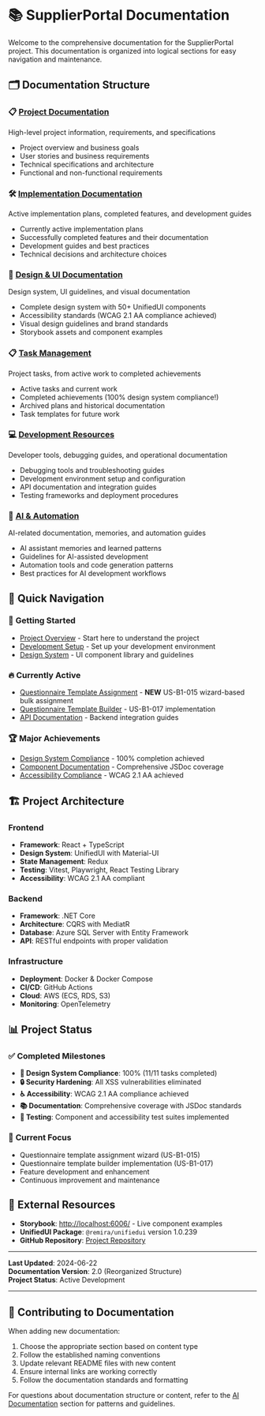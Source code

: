 # 📚 SupplierPortal Documentation

Welcome to the comprehensive documentation for the SupplierPortal project. This documentation is organized into logical sections for easy navigation and maintenance.

## 🗂️ **Documentation Structure**

### 📋 **[Project Documentation](./project/README.md)**

High-level project information, requirements, and specifications

- Project overview and business goals
- User stories and business requirements
- Technical specifications and architecture
- Functional and non-functional requirements

### 🛠️ **[Implementation Documentation](./implementation/README.md)**

Active implementation plans, completed features, and development guides

- Currently active implementation plans
- Successfully completed features and their documentation
- Development guides and best practices
- Technical decisions and architecture choices

### 🎨 **[Design & UI Documentation](./design/README.md)**

Design system, UI guidelines, and visual documentation

- Complete design system with 50+ UnifiedUI components
- Accessibility standards (WCAG 2.1 AA compliance achieved)
- Visual design guidelines and brand standards
- Storybook assets and component examples

### 📋 **[Task Management](./tasks/README.md)**

Project tasks, from active work to completed achievements

- Active tasks and current work
- Completed achievements (100% design system compliance!)
- Archived plans and historical documentation
- Task templates for future work

### 💻 **[Development Resources](./development/README.md)**

Developer tools, debugging guides, and operational documentation

- Debugging tools and troubleshooting guides
- Development environment setup and configuration
- API documentation and integration guides
- Testing frameworks and deployment procedures

### 🤖 **[AI & Automation](./ai/README.md)**

AI-related documentation, memories, and automation guides

- AI assistant memories and learned patterns
- Guidelines for AI-assisted development
- Automation tools and code generation patterns
- Best practices for AI development workflows

## 🎯 **Quick Navigation**

### 🚀 **Getting Started**

- [Project Overview](./project/project-overview.md) - Start here to understand the project
- [Development Setup](./development/README.md) - Set up your development environment
- [Design System](./design/design-system/design-system.md) - UI component library and guidelines

### 🔥 **Currently Active**

- [Questionnaire Template Assignment](./implementation/active-plans/us-b1-015-template-assignment.md) - **NEW** US-B1-015 wizard-based bulk assignment
- [Questionnaire Template Builder](./implementation/active-plans/questionnaire-template-builder.md) - US-B1-017 implementation
- [API Documentation](./development/api/api-documentation.md) - Backend integration guides

### 🏆 **Major Achievements**

- [Design System Compliance](./tasks/completed/design-system-compliance-completed.md) - 100% completion achieved
- [Component Documentation](./design/design-system/component-documentation.md) - Comprehensive JSDoc coverage
- [Accessibility Compliance](./design/README.md) - WCAG 2.1 AA achieved

## 🏗️ **Project Architecture**

### **Frontend**

- **Framework**: React + TypeScript
- **Design System**: UnifiedUI with Material-UI
- **State Management**: Redux
- **Testing**: Vitest, Playwright, React Testing Library
- **Accessibility**: WCAG 2.1 AA compliant

### **Backend**

- **Framework**: .NET Core
- **Architecture**: CQRS with MediatR
- **Database**: Azure SQL Server with Entity Framework
- **API**: RESTful endpoints with proper validation

### **Infrastructure**

- **Deployment**: Docker & Docker Compose
- **CI/CD**: GitHub Actions
- **Cloud**: AWS (ECS, RDS, S3)
- **Monitoring**: OpenTelemetry

## 📊 **Project Status**

### ✅ **Completed Milestones**

- **🎯 Design System Compliance**: 100% (11/11 tasks completed)
- **🔒 Security Hardening**: All XSS vulnerabilities eliminated
- **♿ Accessibility**: WCAG 2.1 AA compliance achieved
- **📚 Documentation**: Comprehensive coverage with JSDoc standards
- **🧪 Testing**: Component and accessibility test suites implemented

### 🚧 **Current Focus**

- Questionnaire template assignment wizard (US-B1-015)
- Questionnaire template builder implementation (US-B1-017)
- Feature development and enhancement
- Continuous improvement and maintenance

## 🔗 **External Resources**

- **Storybook**: [http://localhost:6006/](http://localhost:6006/) - Live component examples
- **UnifiedUI Package**: `@remira/unifiedui` version 1.0.239
- **GitHub Repository**: [Project Repository](../)

---

**Last Updated**: 2024-06-22  
**Documentation Version**: 2.0 (Reorganized Structure)  
**Project Status**: Active Development

---

## 📝 **Contributing to Documentation**

When adding new documentation:

1. Choose the appropriate section based on content type
2. Follow the established naming conventions
3. Update relevant README files with new content
4. Ensure internal links are working correctly
5. Follow the documentation standards and formatting

For questions about documentation structure or content, refer to the [AI Documentation](./ai/README.md) section for patterns and guidelines.
